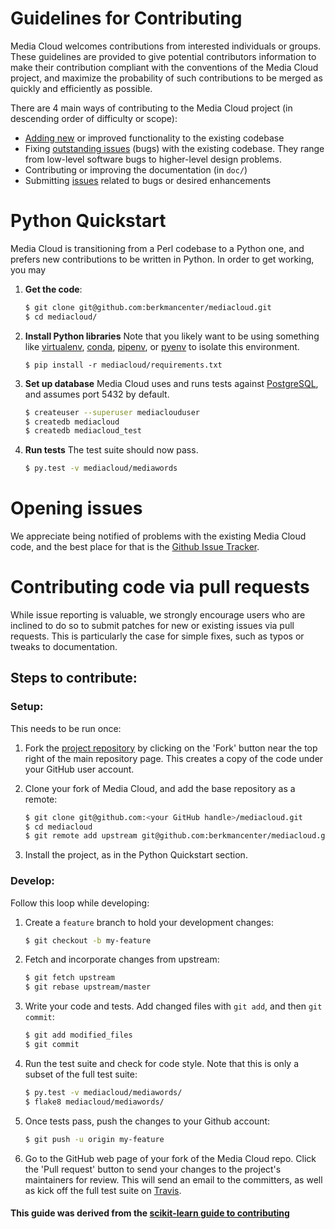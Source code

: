 # Guidelines for Contributing

Media Cloud welcomes contributions from interested individuals or groups. These guidelines are provided to give potential contributors information to make their contribution compliant with the conventions of the Media Cloud project, and maximize the probability of such contributions to be merged as quickly and efficiently as possible.

There are 4 main ways of contributing to the Media Cloud project (in descending order of difficulty or scope):

* [Adding new](https://github.com/berkmancenter/mediacloud/pulls) or improved functionality to the existing codebase
* Fixing [outstanding issues](https://github.com/berkmancenter/mediacloud/issues) (bugs) with the existing codebase. They range from low-level software bugs to higher-level design problems.
* Contributing or improving the documentation (in `doc/`)
* Submitting [issues](https://github.com/berkmancenter/mediacloud/issues) related to bugs or desired enhancements

# Python Quickstart

Media Cloud is transitioning from a Perl codebase to a Python one, and prefers new contributions to be written in Python. In order to get working, you may

1. **Get the code**:

	```bash
	$ git clone git@github.com:berkmancenter/mediacloud.git
	$ cd mediacloud/
	```

2. **Install Python libraries**  Note that you likely want to be using something like [virtualenv](https://virtualenv.pypa.io/en/stable/), [conda](https://conda.io/docs/index.html), [pipenv](https://github.com/pypa/pipenv), or [pyenv](https://github.com/pyenv/pyenv) to isolate this environment.

	```
	$ pip install -r mediacloud/requirements.txt
	```

3. **Set up database** Media Cloud uses and runs tests against [PostgreSQL](https://www.postgresql.org/), and assumes port 5432 by default.

	```bash
	$ createuser --superuser mediaclouduser
	$ createdb mediacloud
	$ createdb mediacloud_test
	```

4. **Run tests** The test suite should now pass.

	```bash
	$ py.test -v mediacloud/mediawords
	```

# Opening issues

We appreciate being notified of problems with the existing Media Cloud code, and the best place for that is the [Github Issue Tracker](https://github.com/berkmancenter/mediacloud/issues).


# Contributing code via pull requests

While issue reporting is valuable, we strongly encourage users who are inclined to do so to submit patches for new or existing issues via pull requests. This is particularly the case for simple fixes, such as typos or tweaks to documentation.

## Steps to contribute:

### Setup: 

This needs to be run once:


1. Fork the [project repository](https://github.com/berkmancenter/mediacloud) by clicking on the 'Fork' button near the top right of the main repository page. This creates a copy of the code under your GitHub user account.

2. Clone your fork of Media Cloud, and add the base repository as a remote:

   ```bash
   $ git clone git@github.com:<your GitHub handle>/mediacloud.git
   $ cd mediacloud
   $ git remote add upstream git@github.com:berkmancenter/mediacloud.git
   ```

3. Install the project, as in the Python Quickstart section.


### Develop: 
Follow this loop while developing:

1. Create a `feature` branch to hold your development changes:

   ```bash
   $ git checkout -b my-feature
   ```

2. Fetch and incorporate changes from upstream:

	```bash
	$ git fetch upstream
	$ git rebase upstream/master
	```

3. Write your code and tests. Add changed files with `git add`, and then `git commit`:

   ```bash
   $ git add modified_files
   $ git commit
   ```

4. Run the test suite and check for code style. Note that this is only a subset of the full test suite:
	
	```bash
	$ py.test -v mediacloud/mediawords/
	$ flake8 mediacloud/mediawords/
	```

5. Once tests pass, push the changes to your Github account:

   ```bash
   $ git push -u origin my-feature
   ```

6. Go to the GitHub web page of your fork of the Media Cloud repo. Click the 'Pull request' button to send your changes to the project's maintainers for review. This will send an email to the committers, as well as kick off the full test suite on [Travis](https://travis-ci.org/berkmancenter/mediacloud).


#### This guide was derived from the [scikit-learn guide to contributing](https://github.com/scikit-learn/scikit-learn/blob/master/CONTRIBUTING.md)
